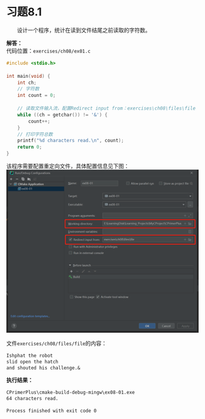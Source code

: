 # 习题8.1

&emsp;&emsp;设计一个程序，统计在读到文件结尾之前读取的字符数。

**解答：**  
代码位置：`exercises/ch08/ex01.c`
```c
#include <stdio.h>

int main(void) {
    int ch;
    // 字符数
    int count = 0;

    // 读取文件输入流，配置Redirect input from：exercises\ch08\files\file
    while ((ch = getchar()) != '&') {
        count++;
    }
    // 打印字符总数
    printf("%d characters read.\n", count);
    return 0;
}
```

该程序需要配置重定向文件，具体配置信息见下图：
![配置重定向文件](images/ex01_redirect_input_config.png)


文件`exercises/ch08/files/file`的内容：
```
Ishphat the robot
slid open the hatch
and shouted his challenge.&
```

**执行结果：**
```
CPrimerPlus\cmake-build-debug-mingw\ex08-01.exe
64 characters read.

Process finished with exit code 0
```

